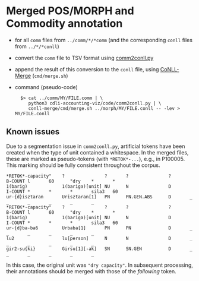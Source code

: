 
# Merged POS/MORPH and Commodity annotation

- for all `comm` files from `../comm/*/*comm` (and the corresponding `conll` files from `../*/*conll`)
- convert the `comm` file to TSV format using [comm2conll.py](https://github.com/cdli-gh/cdli-accounting-viz)
- append the result of this conversion to the `conll` file, using [CoNLL-Merge](https://github.com/acoli-repo/conll-merge) (`cmd/merge.sh`)
- command (pseudo-code)
	
		$> cat ../comm/MY/FILE.comm | \
		   python3 cdli-accounting-viz/code/comm2conll.py | \
		   conll-merge/cmd/merge.sh ../morph/MY/FILE.conll -- -lev > MY/FILE.conll

## Known issues

Due to a segmentation issue in `comm2conll.py`, artificial tokens have been created when the type of unit contained a whitespace. In the merged files, these are marked as pseudo-tokens (with `*RETOK*-...`), e.g., in P100005. This marking should be fully consistent throughout the corpus.

	*RETOK*-capacity"    ?               ?       ?               ?       B-COUNT l       60      "dry    *       *
	1(barig)             1(bariga)[unit] NU      N               D       I-COUNT *       *       *       sila3   60
	ur-{d}isztaran       Urisztaran[1]   PN      PN.GEN.ABS      D       _       _       _       _       _       _
	*RETOK*-capacity"    ?               ?       ?               ?       B-COUNT l       60      "dry    *       *
	1(barig)             1(bariga)[unit] NU      N               D       I-COUNT *       *       *       sila3   60
	ur-{d}ba-ba6         Urbaba[1]       PN      PN              D       _       _       _       _       _       _
	lu2                  lu[person]      N       N               D       _       _       _       _       _       _
	gir2-su{ki}          Girsu[1][-ak]   SN      SN.GEN          D       _       _       _       _       _       _

In this case, the original unit was `"dry capacity"`. In subsequent processing, their annotations should be merged with those of the *following* token.
